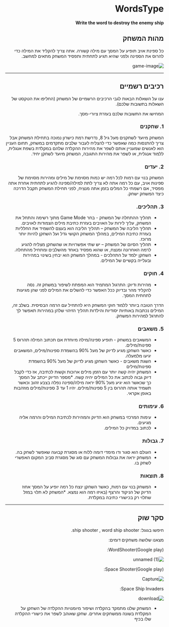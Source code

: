 <div dir='rtl' lang='he'>

# WordsType

**Write the word to destroy the enemy ship**

## מהות המשחק



כל ספינת אויב תופיע על המסך עם מילה קשורה. אתה צריך להקליד את המילה כדי להרוס את הספינה ולפני שהיא תגיע לתחתית ותפסיד 
 המשחק מתאים למחשב.



![game-image](https://github.com/Wissam111/cosmo-type/assets/10331972/48bc3550-1a17-4c75-bc70-17c0fb510b3a)


---


## רכיבים רשמיים

ענו על השאלות הבאות לגבי הרכיבים הרשמיים של המשחק
(החליפו את הטקסט של השאלות בתשובות שלכם).

המחישו את התשובות שלכם בעזרת ציורי-מסך.

### 1. שחקנים

המשחק מיועד לשחקנים מעל גיל 8, נדרשת רמת כישרון נמוכה בתחילת המשחק אבל צריך להתנסות כמה שאפשר כדי להצליח לעבור שלבים מתקדמים במשחק, תחום העניין הוא לאנשים שמעניין אותם לשפר את מהירות ההקלדה שלהם במקלדת בשפת אנגלית, ללמוד אנגלית, או לשפר את מהירות התגובה, המשחק מיועד לשחקן יחיד.



### 2. יעדים

המשחק בנוי עם רמות לכל רמה יש כמות מסוימת של מילים ומהירות מסוימת של ספינות אויב, עם כל רמה אתה לא צריך לתת למילה/ספינה להגיע לתחתית אחרת אתה מפסיד, אם רשמתי כל המלים בזמן אתה מנציח, לפני תחילת המשחק תקבל הדרכה כיצד המשחק ישחק. 



### 3. תהליכים.


* תהליך ההתחלה של המשחק - בחר Game Mode מתוך רשימה והתחל את המשחק, עליך לירות על האויבים בעזרת כתיבת מילים הצמודות לאויבים.
* תהליך הליבה של המשחק – תהליך הליבה הוא בעצם להשמיד את החלליות בעזרת כתיבת המילים, במהלך המשחק הקושי גדל ועל השחקן להיות יותר מרוכז. 
* תהליך הסיום של המשחק – יש שתי אפשרויות או שהשחקן מצליח להגיע לרמה האחרונה ומנצח, או שהוא מפסיד באחד מהשלבים ומתחיל מהתחלה.
* השחקן ילמד על התהלכים - במהלך המשחק הוא יבחין בשינוי במהירות ובעלייה בקשיים של המילים. 

 

### 4. חוקים
* מהירות ודיוק: התרגול המתמיד הוא המפתח לשיפור במשחק זה. נסה להקליד מהר ובדיוק ככל האפשר כדי להשלים את המילים לפני שהן מגיעות לתחתית המסך.

 הדרך הטובה ביותר ללמוד חוקי המשחק היא להתחיל עם הרמה הבסיסית. בשלב זה, המילים נכתבות באותיות יסודיות והילדות תהליך הזיהוי שלהן במהירות תאפשר לך להתרגל למהירות המשחק.


### 5. משאבים

* המשאבים במשחק - תופיע ספינה/מילה מיוחדת אם תכתוב המילה תהרוס 5 ספינות/מילים. 
* כאשר השחקן מגיע לדיוק של מעל 90% בהשמדת ספינות/מילים, המשאבים יגיעו מלמעלה.
* השגת משאבים - כאשר השחקן מגיע לדיוק של מעל 90% בהשמדת ספינות/מילים
* המשחק יהיה קשה יותר עם הזמן מילים ארוכות וקשות לכתיבה, אז כדי לקבל דיוק גבוה לכתוב את כל המילים יהיה קשה.
*מספר הדיוק ייכתב על המסך כך שכאשר הוא יגיע מעל 90% יראה מילה/ספינה נפלה בצבע זהוב וכאשר תשמיד אותה תהרוס בין 5 ספינות/מילים.
יהיו 1 עד 3 ספינות/מילים מוזהבות באופן אקראי.


### 6. עימותים
 
* עימות המרכזי במשחק הוא הדיוק והמהירות לכתיבת המילים והרמה אליה מגיעים. 
* לכתוב במדויק כל המילים.              


### 7. גבולות

*  העולם הוא סגור ודו מימדי דומה ללוח או מסגרת קבועה שאפשר לשחק בה. 
* המשחק יראה את גבולות המשחק עם סוג של מסגרת סביב המקום האפשרי לשחק בו.


### 8. תוצאות

* המשחק בנוי עם רמות, כאשר השחקן ינצח כל רמה יופיע על המסך אחוז הדיוק של הניקוד והרצף (באיזו 
רמה הוא נמצא.
*המשחק לא תלוי במזל שתלוי רק בכישורי כתיבה במקלדת.
 
 
---
## סקר שוק

חיפשו בגוגל: ship shooter , word ship shooter.

מצאנו שלושה משחקים דומים:

WordShooter(Google play):
 
![unnamed (1)](https://user-images.githubusercontent.com/70629274/226705304-9a244f6e-0927-4373-b42b-a78975ff2621.jpg)



Space Shooter(Google play):

![Capture](https://user-images.githubusercontent.com/70629274/226705923-753f76aa-3494-419e-925f-8e83762017ae.PNG)



Space Ship Invaders:
 
![download](https://user-images.githubusercontent.com/70629274/226705698-cd6b9751-2cd0-45c6-b2ca-cd29a60fafcb.png)


* המשחק שלנו מתמקד בהקלדה ושיפור מיומנויות ההקלדה של השחקן על המקלדת בשונה ממשחקים אחרים. שחקן שאוהב לשפר את כישורי ההקלדה שלו בכיף



